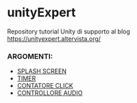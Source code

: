 # unityExpert
Repository tutorial Unity di supporto al blog https://unityexpert.altervista.org/

### ARGOMENTI:

* [SPLASH SCREEN](https://github.com/mariocuomo/unityExpert/tree/master/splash%20screen/)
* [TIMER](https://github.com/mariocuomo/unityExpert/tree/master/timer)
* [CONTATORE CLICK](https://github.com/mariocuomo/unityExpert/tree/master/contatoreClick)
* [CONTROLLORE AUDIO](https://github.com/mariocuomo/unityExpert/tree/master/Controlloreaudio)

